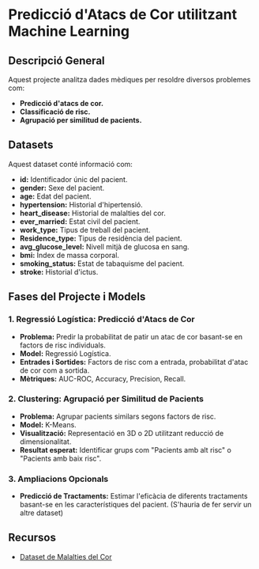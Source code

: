 # Predicció d'Atacs de Cor utilitzant Machine Learning

## Descripció General
Aquest projecte analitza dades mèdiques per resoldre diversos problemes com:
- **Predicció d'atacs de cor.**
- **Classificació de risc.**
- **Agrupació per similitud de pacients.**

## Datasets
Aquest dataset conté informació com:
- **id:** Identificador únic del pacient.
- **gender:** Sexe del pacient.
- **age:** Edat del pacient.
- **hypertension:** Historial d'hipertensió.
- **heart_disease:** Historial de malalties del cor.
- **ever_married:** Estat civil del pacient.
- **work_type:** Tipus de treball del pacient.
- **Residence_type:** Tipus de residència del pacient.
- **avg_glucose_level:** Nivell mitjà de glucosa en sang.
- **bmi:** Índex de massa corporal.
- **smoking_status:** Estat de tabaquisme del pacient.
- **stroke:** Historial d'ictus.

## Fases del Projecte i Models
### 1. Regressió Logística: Predicció d'Atacs de Cor
- **Problema:** Predir la probabilitat de patir un atac de cor basant-se en factors de risc individuals.
- **Model:** Regressió Logística.
- **Entrades i Sortides:** Factors de risc com a entrada, probabilitat d'atac de cor com a sortida.
- **Mètriques:** AUC-ROC, Accuracy, Precision, Recall.

### 2. Clustering: Agrupació per Similitud de Pacients
- **Problema:** Agrupar pacients similars segons factors de risc.
- **Model:** K-Means.
- **Visualització:** Representació en 3D o 2D utilitzant reducció de dimensionalitat.
- **Resultat esperat:** Identificar grups com "Pacients amb alt risc" o "Pacients amb baix risc".

### 3. Ampliacions Opcionals
- **Predicció de Tractaments:** Estimar l'eficàcia de diferents tractaments basant-se en les característiques del pacient. (S'hauria de fer servir un altre dataset)

## Recursos
- [Dataset de Malalties del Cor](https://www.kaggle.com/datasets/fedesoriano/stroke-prediction-dataset )
